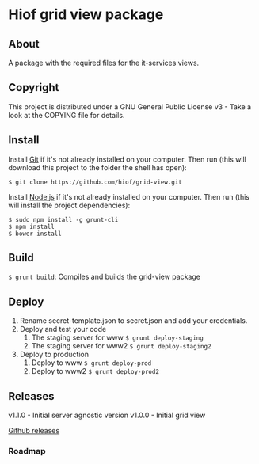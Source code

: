 # Hiof grid view package

## About

A package with the required files for the it-services views.

## Copyright

This project is distributed under a GNU General Public License v3 - Take a look at the COPYING file for details.

## Install

Install [Git](http://git-scm.com) if it's not already installed on your computer. Then run (this will download this project to the folder the shell has open):

```
$ git clone https://github.com/hiof/grid-view.git
```

Install [Node.js](http://nodejs.org) if it's not already installed on your computer. Then run (this will install the project dependencies):

```
$ sudo npm install -g grunt-cli
$ npm install
$ bower install
```

## Build

`$ grunt build`: Compiles and builds the grid-view package

## Deploy

1. Rename secret-template.json to secret.json and add your credentials.
2. Deploy and test your code
    1. The staging server for www `$ grunt deploy-staging`
    2. The staging server for www2 `$ grunt deploy-staging2`
3. Deploy to production
    1. Deploy to www `$ grunt deploy-prod`
    2. Deploy to www2 `$ grunt deploy-prod2`

## Releases

v1.1.0 - Initial server agnostic version
v1.0.0 - Initial grid view

[Github releases](https://github.com/hiof/grid-view/releases)

### Roadmap
